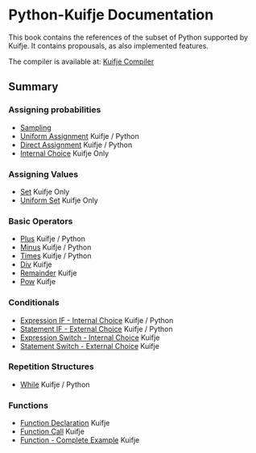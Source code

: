 # Python-Kuifje Documentation

This book contains the references of the subset of Python supported by Kuifje.
It contains propousals, as also implemented features.

The compiler is available at:
[Kuifje Compiler](https://github.com/gleisonsdm/kuifje-compiler)

## Summary

### Assigning probabilities
- [Sampling](https://github.com/gleisonsdm/Kuifje-Documentation/blob/pythonK/Chapter%2001/Sampling.md)
- [Uniform Assignment](https://github.com/gleisonsdm/Kuifje-Documentation/blob/pythonK/Chapter%2001/Uniform%20Assingment.md) Kuifje / Python
- [Direct Assignment](https://github.com/gleisonsdm/Kuifje-Documentation/blob/pythonK/Chapter%2001/Direct%20Assignment.md) Kuifje / Python
- [Internal Choice](https://github.com/gleisonsdm/Kuifje-Documentation/blob/pythonK/Chapter%2001/Internal%20Choice.md) Kuifje Only

### Assigning Values
- [Set](https://github.com/gleisonsdm/Kuifje-Documentation/blob/pythonK/Chapter%2002/Set.md) Kuifje Only
- [Uniform Set](https://github.com/gleisonsdm/Kuifje-Documentation/blob/pythonK/Chapter%2002/Uniform%20Set.md) Kuifje Only

### Basic Operators
- [Plus](https://github.com/gleisonsdm/Kuifje-Documentation/blob/pythonK/Chapter%2003/Plus.md) Kuifje / Python
- [Minus](https://github.com/gleisonsdm/Kuifje-Documentation/blob/pythonK/Chapter%2003/Minus.md) Kuifje / Python
- [Times](https://github.com/gleisonsdm/Kuifje-Documentation/blob/pythonK/Chapter%2003/Times.md) Kuifje / Python
- [Div](https://github.com/gleisonsdm/Kuifje-Documentation/blob/pythonK/Chapter%2003/Div.md) Kuifje
- [Remainder](https://github.com/gleisonsdm/Kuifje-Documentation/blob/pythonK/Chapter%2003/Remainder.md) Kuifje
- [Pow](https://github.com/gleisonsdm/Kuifje-Documentation/blob/pythonK/Chapter%2003/Pow.md) Kuifje

### Conditionals
- [Expression IF - Internal Choice](https://github.com/gleisonsdm/Kuifje-Documentation/blob/pythonK/Chapter%2004/Expression%20IF.md) Kuifje / Python
- [Statement IF - External Choice](https://github.com/gleisonsdm/Kuifje-Documentation/blob/pythonK/Chapter%2004/Statement%20IF.md) Kuifje / Python
- [Expression Switch - Internal Choice](https://github.com/gleisonsdm/Kuifje-Documentation/blob/pythonK/Chapter%2004/Expression%20Switch.md) Kuifje
- [Statement Switch - External Choice](https://github.com/gleisonsdm/Kuifje-Documentation/blob/pythonK/Chapter%2004/Statement%20Switch.md) Kuifje

### Repetition Structures
- [While](https://github.com/gleisonsdm/Kuifje-Documentation/blob/pythonK/Chapter%2005/While.md) Kuifje / Python

### Functions
- [Function Declaration](https://github.com/gleisonsdm/Kuifje-Documentation/blob/pythonK/Chapter%2006/Function%20Declaration.md) Kuifje
- [Function Call](https://github.com/gleisonsdm/Kuifje-Documentation/blob/pythonK/Chapter%2006/Function%20Call.md) Kuifje
- [Function - Complete Example](https://github.com/gleisonsdm/Kuifje-Documentation/blob/pythonK/Chapter%2006/Function%20Complete.md) Kuifje
